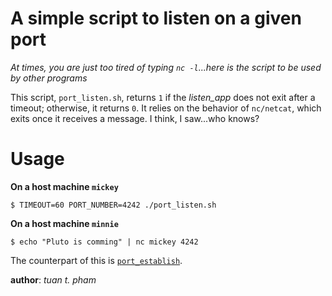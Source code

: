 A simple script to listen on a given port
=========================================
*At times, you are just too tired of typing `nc -l`...here is the script
to be used by other programs*

This script, `port_listen.sh`, returns `1` if the *listen_app* does
not exit after a timeout; otherwise, it returns `0`. It relies on the
behavior of `nc/netcat`, which exits once it receives a message. I think,
I saw...who knows?

Usage
=====
**On a host machine `mickey`**
```
$ TIMEOUT=60 PORT_NUMBER=4242 ./port_listen.sh
```

**On a host machine `minnie`**
```
$ echo "Pluto is comming" | nc mickey 4242
```


The counterpart of this is [`port_establish`][0].

__author__: *tuan t. pham*


[0]: https://github.com/neofob/port_establish

